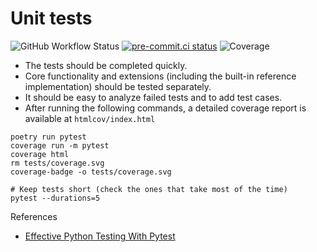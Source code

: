 # Unit tests

![GitHub Workflow Status](https://img.shields.io/github/actions/workflow/status/CoLRev-Ecosystem/colrev/tests.yml)
[![pre-commit.ci status](https://results.pre-commit.ci/badge/github/CoLRev-Ecosystem/colrev/main.svg)](https://results.pre-commit.ci/latest/github/CoLRev-Ecosystem/colrev/main)
![Coverage](https://raw.githubusercontent.com/CoLRev-Ecosystem/colrev/main/coverage.svg)

- The tests should be completed quickly.
- Core functionality and extensions (including the built-in reference implementation) should be tested separately.
- It should be easy to analyze failed tests and to add test cases.
- After running the following commands, a detailed coverage report is available at ``htmlcov/index.html``

```
poetry run pytest
coverage run -m pytest
coverage html
rm tests/coverage.svg
coverage-badge -o tests/coverage.svg

# Keep tests short (check the ones that take most of the time)
pytest --durations=5
```

References

- [Effective Python Testing With Pytest](https://realpython.com/pytest-python-testing/)
